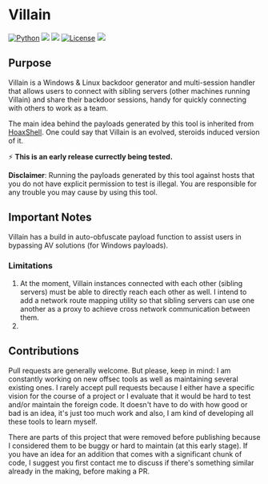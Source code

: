# Villain
[![Python](https://img.shields.io/badge/Python-%E2%89%A5%203.6-yellow.svg)](https://www.python.org/) 
<img src="https://img.shields.io/badge/PowerShell-%E2%89%A5%20v3.0-blue">
<img src="https://img.shields.io/badge/Developed%20on-kali%20linux-blueviolet">
[![License](https://img.shields.io/badge/License-CC%20Attr--NonCommercial%204.0-red)](https://github.com/t3l3machus/Villain/blob/main/LICENSE.md)
<img src="https://img.shields.io/badge/Maintained%3F-Yes-96c40f">

## Purpose
Villain is a Windows & Linux backdoor generator and multi-session handler that allows users to connect with sibling servers (other machines running Villain) and share their backdoor sessions, handy for quickly connecting with others to work as a team.  

The main idea behind the payloads generated by this tool is inherited from [HoaxShell](https://github.com/t3l3machus/hoaxshell). One could say that Villain is an evolved, steroids induced version of it.

:zap: **This is an early release currectly being tested.**

**Disclaimer**: Running the payloads generated by this tool against hosts that you do not have explicit permission to test is illegal. You are responsible for any trouble you may cause by using this tool.



## Important Notes
Villain has a build in auto-obfuscate payload function to assist users in bypassing AV solutions (for Windows payloads).
### Limitations
1. At the moment, Villain instances connected with each other (sibling servers) must be able to directly reach each other as well. I intend to add a network route mapping utility so that sibling servers can use one another as a proxy to achieve cross network communication between them.
2. 



## Contributions
Pull requests are generally welcome. But please, keep in mind: I am constantly working on new offsec tools as well as maintaining several existing ones. I rarely accept pull requests because I either have a specific vision for the course of a project or I evaluate that it would be hard to test and/or maintain the foreign code. It doesn't have to do with how good or bad is an idea, it's just too much work and also, I am kind of developing all these tools to learn myself.

There are parts of this project that were removed before publishing because I considered them to be buggy or hard to maintain (at this early stage).
If you have an idea for an addition that comes with a significant chunk of code, I suggest you first contact me to discuss if there's something similar already in the making, before making a PR. 


